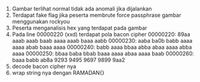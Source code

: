 1. Gambar terlihat normal tidak ada anomali jika dijalankan
2. Terdapat fake flag jika peserta membrute force passphrase
gambar menggunakan rockyou
3. Peserta menganalisis hex yang terdapat pada gambar
4. Pada line 00000220 (xxd) terdapat pola bacon cipher 
00000220: 89aa aaab aaab baab aaaa aaab baaa aabb 
00000230: aaba ba0b babb aaaa aaaa abab baaa aaaa 
00000240: babb aaaa bbaa abba abaa aaaa abba aaaa
00000250: bbaa baba bbab baaa aaaa abaa aaaa baab 
00000260: baaa babb ab8a 9293 9495 9697 9899 9aa2
5. decode bacon cipher nya
6. wrap string nya dengan RAMADAN{}